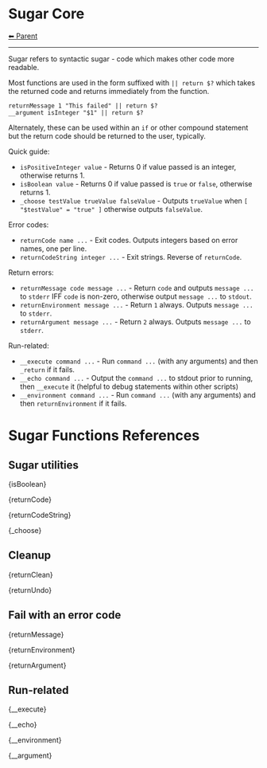 # Sugar Core

<!-- TEMPLATE header 2 -->
[⬅ Parent ](../index.md)
<hr />

Sugar refers to syntactic sugar - code which makes other code more readable.

Most functions are used in the form suffixed with `|| return $?` which takes the returned code and returns immediately
from the function.

    returnMessage 1 "This failed" || return $?
    __argument isInteger "$1" || return $?

Alternately, these can be used within an `if` or other compound statement but the return code should be returned to the
user, typically.

Quick guide:

- `isPositiveInteger value` - Returns 0 if value passed is an integer, otherwise returns 1.
- `isBoolean value` - Returns 0 if value passed is `true` or `false`, otherwise returns 1.
- `_choose testValue trueValue falseValue` - Outputs `trueValue` when `[ "$testValue" = "true" ]` otherwise outputs
  `falseValue`.

Error codes:

- `returnCode name ...` - Exit codes. Outputs integers based on error names, one per line.
- `returnCodeString integer ...` - Exit strings. Reverse of `returnCode`.

Return errors:

- `returnMessage code message ...` - Return `code` and outputs `message ...` to `stderr` IFF `code` is non-zero,
  otherwise output `message ...` to `stdout`.
- `returnEnvironment message ...` - Return `1` always. Outputs `message ...` to `stderr`.
- `returnArgument message ...` - Return `2` always. Outputs `message ...` to `stderr`.

Run-related:

- `__execute command ...` - Run `command ...` (with any arguments) and then `_return` if it fails.
- `__echo command ...` - Output the `command ...` to stdout prior to running, then `__execute` it (helpful to debug
  statements within other scripts)
- `__environment command ...` - Run `command ...` (with any arguments) and then `returnEnvironment` if it fails.

# Sugar Functions References

## Sugar utilities

{isBoolean}

{returnCode}

{returnCodeString}

{_choose}

## Cleanup

{returnClean}

{returnUndo}

## Fail with an error code

{returnMessage}

{returnEnvironment}

{returnArgument}

## Run-related

{__execute}

{__echo}

{__environment}

{__argument}
